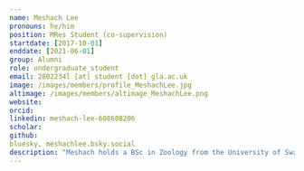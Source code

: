 ```yaml
---
name: Meshach Lee
pronouns: he/him
position: MRes Student (co-supervision)
startdate: [2017-10-01]
enddate: [2021-06-01]
group: Alumni
role: undergraduate_student
email: 2802234l [at] student [dot] gla.ac.uk
image: /images/members/profile_MeshachLee.jpg
altimage: /images/members/altimage_MeshachLee.png
website:
orcid: 
linkedin: meshach-lee-608608206
scholar:
github:
bluesky, meshachlee.bsky.social 
description: "Meshach holds a BSc in Zoology from the University of Swansea, where his undergraduate research examined how different land-use types influence mosquito host-feeding behaviour under the supervision of Konstans Wells. Following this, he worked as a Senior Technician in the strain development team at Oxitec. He is now undertaking a PhD at the University of Glasgow titled “Assessing the vector ecology and vector-borne disease risk across an urban-rural gradient in Scotland."
---
```

